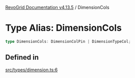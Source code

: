 [RevoGrid Documentation v4.13.5](README.md) / DimensionCols

# Type Alias: DimensionCols

```ts
type DimensionCols: DimensionColPin | DimensionTypeCol;
```

## Defined in

[src/types/dimension.ts:6](https://github.com/revolist/revogrid/blob/f32590b4b251a55e7610f26e48cd67947bdd6441/src/types/dimension.ts#L6)
